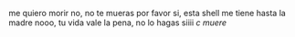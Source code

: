 me quiero morir
no, no te mueras por favor
si, esta shell me tiene hasta la madre
nooo, tu vida vale la pena, no lo hagas
siiii *c muere*

